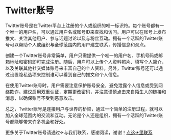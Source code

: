 # Twitter账号

Twitter账号是在Twitter平台上注册的个人或组织的唯一标识符。每个账号都有一个唯一的用户名，可以通过用户名或账号ID来查找和访问。用户可以在账号上发布推文、关注其他用户、参与话题讨论以及与粉丝互动。拥有一个活跃的Twitter账号可以帮助个人或组织与全球范围内的用户建立联系，传播信息和观点。

创建一个Twitter账号非常简单，用户只需提供一个唯一的用户名、手机号码或邮箱地址和密码即可完成注册。随后，用户可以上传个人资料照片、填写个人简介，以及关联其他社交媒体账号来丰富自己的个人资料。另外，Twitter账号还可以通过设置隐私选项来控制谁可以看到自己的推文和个人信息。

在使用Twitter账号时，用户需要注意保护账号安全，避免泄露个人信息或受到网络欺诈。建议启用双重认证，定期更改密码，并注意谨慎点击来自陌生人的链接和消息，以确保账号不受到恶意攻击。

总之，Twitter账号是连接用户与世界的桥梁，通过一个简单的注册过程，就可以加入全球范围内的交流和互动。无论是个人还是组织，拥有一个活跃的Twitter账号都能够带来许多机会和好处。

更多关于Twitter账号请通过✈与我们联系，感谢阅读，谢谢！[点这✈里联系](https://w.k02.cc)